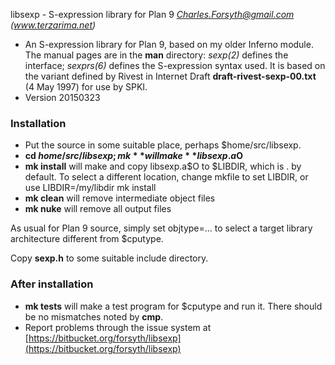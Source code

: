 libsexp - S-expression library for Plan 9
*Charles.Forsyth@gmail.com (www.terzarima.net)*

* An S-expression library for Plan 9, based on my older Inferno module.
  The manual pages are in the **man** directory: *sexp(2)* defines the interface; *sexprs(6)* defines the S-expression syntax used.
  It is based on the variant defined by Rivest in Internet Draft **draft-rivest-sexp-00.txt** (4 May 1997) for use by SPKI.
* Version 20150323

### Installation ###

* Put the source in some suitable place, perhaps $home/src/libsexp.
* **cd $home/src/libsexp; mk** 
  will make **libsexp.a$O**
* **mk install**
  will make and copy libsexp.a$O to $LIBDIR, which is . by default.
  To select a different location, change mkfile to set LIBDIR, or use LIBDIR=/my/libdir mk install
* **mk clean**
  will remove intermediate object files
* **mk nuke**
  will remove all output files

As usual for Plan 9 source, simply set objtype=... to select a target library architecture different from $cputype.

Copy **sexp.h** to some suitable include directory.

### After installation ###

* **mk tests**
  will make a test program for $cputype and run it. There should be no mismatches noted by **cmp**.
* Report problems through the issue system at [https://bitbucket.org/forsyth/libsexp](https://bitbucket.org/forsyth/libsexp)